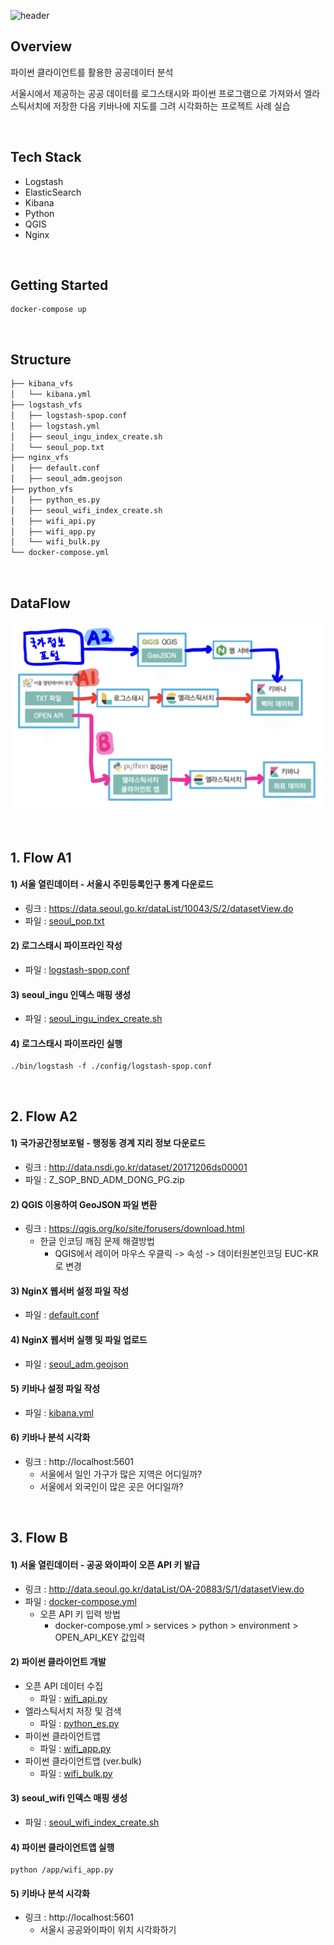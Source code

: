 ![header](https://capsule-render.vercel.app/api?type=rounded&color=auto&height=300&section=header&text=ElasticSearch_Study&fontSize=70)

## Overview


파이썬 클라이언트를 활용한 공공데이터 분석

서울시에서 제공하는 공공 데이터를 로그스태시와 파이썬 프로그램으로 가져와서 엘라스틱서치에 저장한 다음 키바나에 지도를 그려 시각화하는 프로젝트 사례 실습

<br>

## Tech Stack
* Logstash
* ElasticSearch
* Kibana
* Python
* QGIS
* Nginx

<br>

## Getting Started

```
docker-compose up
```

<br>

## Structure


```bash
├── kibana_vfs
│   └── kibana.yml
├── logstash_vfs
│   ├── logstash-spop.conf
│   ├── logstash.yml
│   ├── seoul_ingu_index_create.sh
│   └── seoul_pop.txt
├── nginx_vfs
│   ├── default.conf
│   ├── seoul_adm.geojson
├── python_vfs
│   ├── python_es.py
│   ├── seoul_wifi_index_create.sh
│   ├── wifi_api.py
│   ├── wifi_app.py
│   └── wifi_bulk.py
└── docker-compose.yml
``` 

<br>

## DataFlow
![Github_Logo](/static/data_analytics_flow.jpeg)

<br>

## 1. Flow A1

#### 1) 서울 열린데이터 - 서울시 주민등록인구 통계 다운로드
* 링크 : https://data.seoul.go.kr/dataList/10043/S/2/datasetView.do
* 파일 : [seoul_pop.txt](/logstash_vfs/seoul_pop.txt)

#### 2) 로그스태시 파이프라인 작성
* 파일 : [logstash-spop.conf](/logstash_vfs/logstash-spop.conf)

#### 3) seoul_ingu 인덱스 매핑 생성
* 파일 : [seoul_ingu_index_create.sh](/logstash_vfs/seoul_ingu_index_create.sh)

#### 4) 로그스태시 파이프라인 실행
```
./bin/logstash -f ./config/logstash-spop.conf
```

<br>

## 2. Flow A2

#### 1) 국가공간정보포털 - 행정동 경계 지리 정보 다운로드
* 링크 : http://data.nsdi.go.kr/dataset/20171206ds00001
* 파일 : Z_SOP_BND_ADM_DONG_PG.zip

#### 2) QGIS 이용하여 GeoJSON 파일 변환
* 링크 : https://qgis.org/ko/site/forusers/download.html
    * 한글 인코딩 깨짐 문제 해결방법
        * QGIS에서 레이어 마우스 우클릭 -> 속성 -> 데이터원본인코딩 EUC-KR로 변경

#### 3) NginX 웹서버 설정 파일 작성
* 파일 : [default.conf](/nginx_vfs/default.conf)

#### 4) NginX 웹서버 실행 및 파일 업로드
* 파일 : [seoul_adm.geojson](/nginx_vfs/seoul_adm.geojson)

#### 5) 키바나 설정 파일 작성
* 파일 : [kibana.yml](/kibana_vfs/kibana.yml)

#### 6) 키바나 분석 시각화
* 링크 : http://localhost:5601
  * 서울에서 일인 가구가 많은 지역은 어디일까?
  * 서울에서 외국인이 많은 곳은 어디일까?

<br>

## 3. Flow B

#### 1) 서울 열린데이터 - 공공 와이파이 오픈 API 키 발급
* 링크 : http://data.seoul.go.kr/dataList/OA-20883/S/1/datasetView.do
* 파일 : [docker-compose.yml](/docker-compose.yml)
  * 오픈 API 키 입력 방법
    * docker-compose.yml > services > python > environment > OPEN_API_KEY 값입력

#### 2) 파이썬 클라이언트 개발
* 오픈 API 데이터 수집
    * 파일 : [wifi_api.py](/python_vfs/wifi_api.py)
* 엘라스틱서치 저장 및 검색
    * 파일 : [python_es.py](/python_vfs/python_es.py)
* 파이썬 클라이언트앱
    * 파일 : [wifi_app.py](/python_vfs/wifi_app.py)
* 파이썬 클라이언트앱 (ver.bulk)
    * 파일 : [wifi_bulk.py](/python_vfs/wifi_bulk.py)

#### 3) seoul_wifi 인덱스 매핑 생성
* 파일 : [seoul_wifi_index_create.sh](/python_vfs/seoul_wifi_index_create.sh)

#### 4) 파이썬 클라이언트앱 실행
```
python /app/wifi_app.py
```

#### 5) 키바나 분석 시각화
* 링크 : http://localhost:5601
  * 서울시 공공와이파이 위치 시각화하기